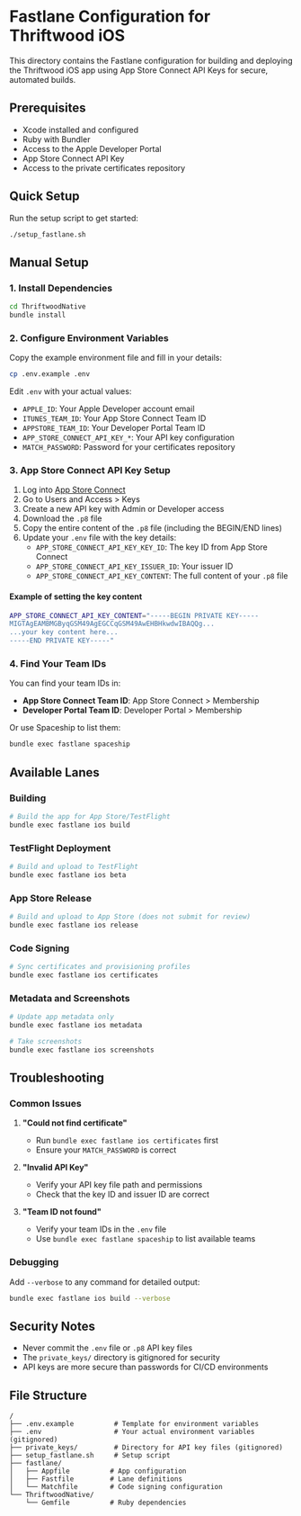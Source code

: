 # Fastlane Configuration for Thriftwood iOS

This directory contains the Fastlane configuration for building and deploying the Thriftwood iOS app using App Store Connect API Keys for secure, automated builds.

## Prerequisites

- Xcode installed and configured
- Ruby with Bundler
- Access to the Apple Developer Portal
- App Store Connect API Key
- Access to the private certificates repository

## Quick Setup

Run the setup script to get started:

```bash
./setup_fastlane.sh
```

## Manual Setup

### 1. Install Dependencies

```bash
cd ThriftwoodNative
bundle install
```

### 2. Configure Environment Variables

Copy the example environment file and fill in your details:

```bash
cp .env.example .env
```

Edit `.env` with your actual values:

- `APPLE_ID`: Your Apple Developer account email
- `ITUNES_TEAM_ID`: Your App Store Connect Team ID
- `APPSTORE_TEAM_ID`: Your Developer Portal Team ID
- `APP_STORE_CONNECT_API_KEY_*`: Your API key configuration
- `MATCH_PASSWORD`: Password for your certificates repository

### 3. App Store Connect API Key Setup

1. Log into [App Store Connect](https://appstoreconnect.apple.com)
2. Go to Users and Access > Keys
3. Create a new API key with Admin or Developer access
4. Download the `.p8` file
5. Copy the entire content of the `.p8` file (including the BEGIN/END lines)
6. Update your `.env` file with the key details:
   - `APP_STORE_CONNECT_API_KEY_KEY_ID`: The key ID from App Store Connect
   - `APP_STORE_CONNECT_API_KEY_ISSUER_ID`: Your issuer ID
   - `APP_STORE_CONNECT_API_KEY_CONTENT`: The full content of your `.p8` file

#### Example of setting the key content

```bash
APP_STORE_CONNECT_API_KEY_CONTENT="-----BEGIN PRIVATE KEY-----
MIGTAgEAMBMGByqGSM49AgEGCCqGSM49AwEHBHkwdwIBAQQg...
...your key content here...
-----END PRIVATE KEY-----"
```

### 4. Find Your Team IDs

You can find your team IDs in:

- **App Store Connect Team ID**: App Store Connect > Membership
- **Developer Portal Team ID**: Developer Portal > Membership

Or use Spaceship to list them:

```bash
bundle exec fastlane spaceship
```

## Available Lanes

### Building

```bash
# Build the app for App Store/TestFlight
bundle exec fastlane ios build
```

### TestFlight Deployment

```bash
# Build and upload to TestFlight
bundle exec fastlane ios beta
```

### App Store Release

```bash
# Build and upload to App Store (does not submit for review)
bundle exec fastlane ios release
```

### Code Signing

```bash
# Sync certificates and provisioning profiles
bundle exec fastlane ios certificates
```

### Metadata and Screenshots

```bash
# Update app metadata only
bundle exec fastlane ios metadata

# Take screenshots
bundle exec fastlane ios screenshots
```

## Troubleshooting

### Common Issues

1. **"Could not find certificate"**
   - Run `bundle exec fastlane ios certificates` first
   - Ensure your `MATCH_PASSWORD` is correct

2. **"Invalid API Key"**
   - Verify your API key file path and permissions
   - Check that the key ID and issuer ID are correct

3. **"Team ID not found"**
   - Verify your team IDs in the `.env` file
   - Use `bundle exec fastlane spaceship` to list available teams

### Debugging

Add `--verbose` to any command for detailed output:

```bash
bundle exec fastlane ios build --verbose
```

## Security Notes

- Never commit the `.env` file or `.p8` API key files
- The `private_keys/` directory is gitignored for security
- API keys are more secure than passwords for CI/CD environments

## File Structure

```text
/
├── .env.example          # Template for environment variables
├── .env                  # Your actual environment variables (gitignored)
├── private_keys/         # Directory for API key files (gitignored)
├── setup_fastlane.sh     # Setup script
├── fastlane/
│   ├── Appfile          # App configuration
│   ├── Fastfile         # Lane definitions
│   └── Matchfile        # Code signing configuration
└── ThriftwoodNative/
    └── Gemfile          # Ruby dependencies
```
